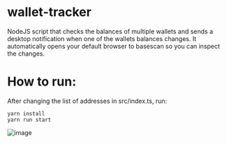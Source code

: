 # wallet-tracker
NodeJS script that checks the balances of multiple wallets and sends a desktop notification when one of the wallets balances changes. It automatically opens your default browser to basescan so you can inspect the changes.

# How to run:
After changing the list of addresses in src/index.ts, run:
```
yarn install
yarn run start

```

![image](https://github.com/user-attachments/assets/f894b6d2-293d-4757-87e5-bd59c5fcd6ae)

